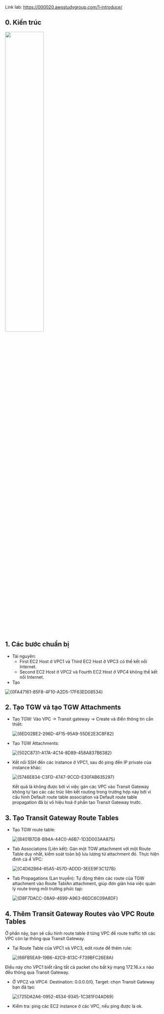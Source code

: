 Link lab: https://000020.awsstudygroup.com/1-introduce/
## 0. Kiến trúc 

 <img src="https://github.com/user-attachments/assets/49f37ff8-62fb-4564-b736-6613e60c7491" width="50%"/>
 
## 1. Các bước chuẩn bị
- Tài nguyên:
  - First EC2 Host ở VPC1 và Third EC2 Host ở VPC3 có thể kết nối Internet.
  - Second EC2 Host ở VPC2 và Fourth EC2 Host ở VPC4 không thể kết nối Internet.
- Tạo

![{0FA47161-85F8-4F10-A2D5-17F63ED08534}](https://github.com/user-attachments/assets/9abc8968-accf-49b3-abb4-a6510772bc00)

## 2. Tạo TGW và tạo TGW Attachments
- Tạo TGW: Vào VPC -> Transit gateway -> Create và điền thông tin cần thiết:
  
  ![{6ED02BE2-296D-4F15-95A9-55DE2E3C8F82}](https://github.com/user-attachments/assets/cc2ba5ad-fe1b-4c33-aa4b-91bb25979f97)

- Tạo TGW Attachments:
  
  ![{502C8731-A17A-4C14-8D89-458A837B6382}](https://github.com/user-attachments/assets/b17506c3-48f9-4472-82f6-cb236feb9449)

- Kết nối SSH đến các instance ở VPC1, sau đó ping đến IP private của instance khác:

  ![{5746E834-C3FD-4747-9CCD-E30FAB635297}](https://github.com/user-attachments/assets/facee8d8-8ce1-42de-9920-3ac55fb708d9)

  Kết quả là không được bởi vì việc gán các VPC vào Transit Gateway không tự tạo các các trúc liên kết routing trong trường hợp này bởi vì cấu hình Default route table association và Default route table propagation đã bị vô hiệu hoá ở phần tạo Transit Gateway trước.

## 3. Tạo Transit Gateway Route Tables
- Tạo TGW route table:
  
  ![{B401B7D8-B94A-44C0-A6B7-1D3D003AA875}](https://github.com/user-attachments/assets/44c788b6-ca14-472f-8f7a-03a10b59cdd5)

- Tab Associations (Liên kết): Gán một TGW attachment với một Route Table duy nhất, kiểm soát toàn bộ lưu lượng từ attachment đó. Thực hiện đính cả 4 VPC:

  ![{C4D62B64-65A5-457D-ADDD-3EEE9F3C127B}](https://github.com/user-attachments/assets/cfc2110c-5118-4772-9ae2-7746ef7442c7)

- Tab Propagations (Lan truyền): Tự động thêm các route của TGW attachment vào Route TablAn attachment, giúp đơn giản hóa việc quản lý route trong môi trường phức tạp:

  ![{D8F7DACC-08A9-4699-A963-86DC6C09A8DF}](https://github.com/user-attachments/assets/d12c64e7-1e9e-45d5-8f49-15a93a534c65)

## 4. Thêm Transit Gateway Routes vào VPC Route Tables

Ở phần này, bạn sẽ cấu hình route table ở từng VPC để route traffic tới các VPC còn lại thông qua Transit Gateway.

- Tại Route Table của VPC1 và VPC3, edit route để thêm rule:

  ![{66FB5EA9-19B6-42C9-813C-F739BFC26E8A}](https://github.com/user-attachments/assets/9e709352-5439-4968-bc5e-ef7d22929694)

Điều này cho VPC1 biết rằng tất cả packet cho bất kỳ mạng 172.16.x.x nào đều thông qua Transit Gateway.

- Ở VPC2 và VPC4: Destination: 0.0.0.0/0, Target: chọn Transit Gateway bạn đã tạo:

  ![{725DA2A6-0952-4534-9345-1C381F04AD69}](https://github.com/user-attachments/assets/3588cd93-9ff3-4040-9911-7fd6eff26f48)

- Kiểm tra: ping các EC2 instance ở các VPC, nếu ping được là ok.

